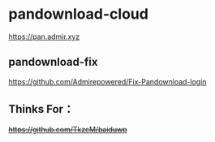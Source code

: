 # pandownload-cloud  
https://pan.admir.xyz


## pandownload-fix
https://github.com/Admirepowered/Fix-Pandownload-login  
## Thinks For：  
~~https://github.com/TkzcM/baiduwp~~  
